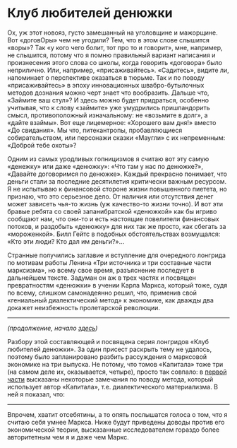 # Клуб любителей денюжки

Ох, уж этот новояз, густо замешанный на уголовщине и мажорщине. Вот «договОры» чем не угодили? Тем, что в этом слове слышится «воры»? Так «у кого чего болит, тот про то и говорит», мне, например, не слышится, потому что я помню правильный вариант написания и произнесения этого слова со школы, когда говорить «договора» было неприлично. Или, например,  «присаживайтесь». «Садитесь», видите ли, напоминает о перспективе оказаться в тюрьме. Так и по поводу «присаживайтесь» в эпоху инновационных швабро-бутылочных методов дознания можно черт знает что вообразить. Дальше что, «Займите ваш стул»? И здесь можно будет придраться, особенно учитывая, что к слову «займите» уже умудрились пришпандорить смысл, противоположный изначальному: не «возьмите в долг», а «дайте взаймы». Вот еще лицемерное: «Хорошего вам дня!» вместо «До свидания». Мы что, питекантропы, пробавляющиеся  собирательством, или персонажи сказки «Маугли» с их непременным: «Доброй тебе охоты»? 

Одним из самых уродливых гопницизмов я считаю вот эту самую «денежку» или даже «денюжку»: «Что там у нас по денюжке?», «Давайте договоримся по денюжке». Каждый прекрасно понимает, что деньги стали за последние десятилетия критически важным ресурсом. Я не испытываю к финансовой стороне жизни повышенного пиетета, но признаю, что это серьезное дело. От наличия или отсутствия денег может зависеть чья-то жизнь (уж качество-то жизни точно). И вот эти бравые ребята со своей запанибратской «денюжкой» как бы игриво сообщают нам, что они-то и есть настоящие повелители финансовых потоков, и раздобыть «денюжку» для них так же просто, как сбегать за «мороженкой». Билл Гейтс в подобных обстоятельствах возмущался: «Кто эти люди? Кто дал им деньги?»… 

Странные получились заглавие и вступление для очередного лонгрида по мотивам работы Ленина «Три источника и три составные части марксизма», но всему свое время, разъяснение последует в дальнейшем тексте. Задуман он аж в трех частях и посвящен превратностям «денюжки» в учении Карла Маркса, который тоже, судя по всему, слишком самонадеянно решил, что, применив свой «гениальный диалектический метод» к экономике, как дважды два докажет неизбежность пролетарской революции.

***

_(продолжение, начало [здесь](https://yababay.github.io/longread/echo-1917/denyujka/))_

Разбору этой составляющей и посвящена серия лонгридов «Клуб любителей денюжки». За один присест раскрыть тему не удалось, поэтому было запланировано разбить рассуждения о марксовой экономике на три выпуска. Не потому, что томов «Капитала» тоже три (на самом деле их, оказывается, четыре), просто так совпало: в [первой части](https://yababay.github.io/longread/echo-1917/denyujka/) высказаны некоторые замечания по поводу метода, который использует автор «Капитала», т.е. диалектического материализма. В ней я показал, что:


***

Впрочем, хватит отсебятины, а то опять послышатся голоса о том, что я считаю себя умнее Маркса. Ниже будут приведены доводы против его экономической теории, высказанные исследователем гораздо более авторитетным чем я и даже чем Маркс. 


